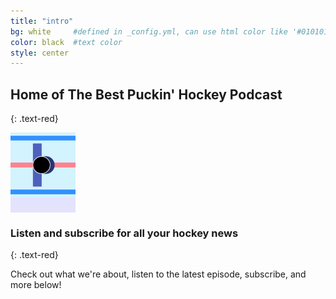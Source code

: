 ```yaml
---
title: "intro"
bg: white     #defined in _config.yml, can use html color like '#010101'
color: black  #text color
style: center
---
```


## Home of The Best Puckin' Hockey Podcast
{: .text-red}

<span class="fa-stack subtlecircle" style="font-size:100px; background:rgba(0,0,255,0.1)">
  <i class="fa fa-circle fa-stack-2x text-blue"></i>
  <img class="circle" src="/img/android-chrome-192x192.png" width="104" height="104" Alt="Best Puckin' Logo">
</span>

### Listen and subscribe for all your hockey news
{: .text-red}

Check out what we're about, listen to the latest episode, subscribe, and more below!
